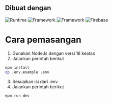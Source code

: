 ## Dibuat dengan
![Runtime](https://img.shields.io/badge/Node.js-43853d?style=for-the-badge&logo=node.js&logoColor=white)
![Framework](https://img.shields.io/badge/Vue.js-4fc08d?style=for-the-badge&logo=vue.js&logoColor=white)
![Framework](https://img.shields.io/badge/Vuetify-1867C0?style=for-the-badge&logo=vuetify&logoColor=white)
![Firebase](https://img.shields.io/badge/Firebase-FFCA28?style=for-the-badge&logo=firebase&logoColor=white)

# Cara pemasangan

1. Gunakan NodeJs dengan versi 18 keatas
2. Jalankan perintah berikut
```bash
npm install
cp .env.example .env
```
3. Sesuaikan isi dari .env
4. Jalankan perintah berikut
```bash
npm run dev
```